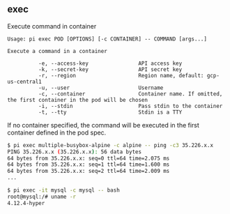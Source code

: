 exec
------------------------------
Execute command in container

    Usage: pi exec POD [OPTIONS] [-c CONTAINER] -- COMMAND [args...]

    Execute a command in a container

              -e, --access-key                API access key
              -k, --secret-key                API secret key
              -r, --region                    Region name, default: gcp-us-central1
              -u, --user                      Username
              -c, --container                 Container name. If omitted, the first container in the pod will be chosen
              -i, --stdin                     Pass stdin to the container
              -t, --tty                       Stdin is a TTY

If no container specified, the command will be executed in the first container defined in the pod spec.

```sh
$ pi exec multiple-busybox-alpine -c alpine -- ping -c3 35.226.x.x
PING 35.226.x.x (35.226.x.x): 56 data bytes
64 bytes from 35.226.x.x: seq=0 ttl=64 time=2.075 ms
64 bytes from 35.226.x.x: seq=1 ttl=64 time=1.600 ms
64 bytes from 35.226.x.x: seq=2 ttl=64 time=2.009 ms
...

$ pi exec -it mysql -c mysql -- bash
root@mysql:/# uname -r
4.12.4-hyper
```
